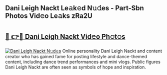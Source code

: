 ## Dani Leigh Nackt Le𝚊k𝚎d N𝚞𝚍es - Part-Sbn Photos Vid𝚎o Le𝚊ks zRa2U

# <h2><a href="http://fb5j6es.evod.top/?m=Dani+Leigh+Nackt">🔗 👉🔴 Dani Leigh Nackt Vid𝚎o Ph𝚘t𝚘s</a></h2>

[![Dani Leigh Nackt N𝚞d𝚎s](https://i.imgur.com/8V9OHl7.gif)](http://fb5j6es.evod.top/?m=Dani+Leigh+Nackt)
Online personality Dani Leigh Nackt and content creator who has gained fame for posting lifestyle and dance-themed content, including dance trend performances and mini vlogs. Public figures Dani Leigh Nackt are often seen as symbols of hope and inspiration. 
